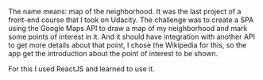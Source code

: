 The name means: map of the neighborhood. It was the last project of a front-end course that I took on Udacity.
The challenge was to create a SPA using the Google Maps API to draw a map of my neighborhood and mark some
points of interest in it. And it should have integration with another API to get more details about that point,
I chose the Wikipedia for this, so the app get the introduction about the point of interest to be shown.

For this I used ReactJS and learned to use it.
